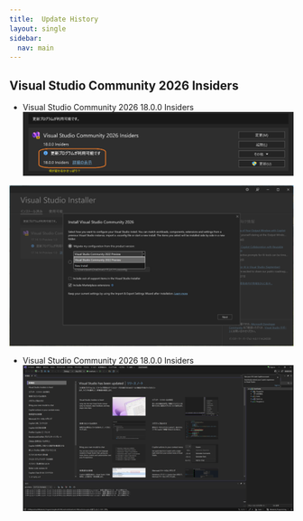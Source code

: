 ```yaml
---
title:  Update History
layout: single
sidebar:
  nav: main
---
```

##  Visual Studio Community 2026 Insiders
- Visual Studio Community 2026 18.0.0 Insiders
  ![VS2026 18.0.0 Insiders](/images/VisualStudio/20250912_Update_VS2026_18.0.0_Insiders.png)

![VS2026 Installer](/images/VisualStudio/20250910_VS2026_Insiders_Installer.png)
- Visual Studio Community 2026 18.0.0 Insiders
  ![VS2026 Startup](/images/VisualStudio/20250910_VS2026_18.0.0_Insiders_Startup.png)
